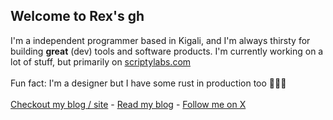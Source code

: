 ## Welcome to Rex's gh 
I'm a  independent programmer based in Kigali, and I'm always thirsty for building <b>great</b> (dev) tools and software products.
I'm currently working on a lot of stuff, but primarily on [scriptylabs.com](https://scriptylabs.com)
<br>
<br>
Fun fact: I'm a designer but I have some rust in production too 💪🏻😄
<br>
<br>
[Checkout my blog / site](https://regisrex.me) -  [Read my blog](https://regisrex.me/blog) - [Follow me on X](https://regisrex.me/twitter)
